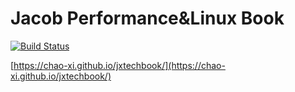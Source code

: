 # Jacob Performance&Linux Book

[![Build Status](https://travis-ci.com/Chao-Xi/jxtechbook.svg?branch=main)](https://travis-ci.com/Chao-Xi/jxtechbook)

[https://chao-xi.github.io/jxtechbook/](https://chao-xi.github.io/jxtechbook/)

